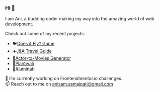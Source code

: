 ### Hi 👋

I am Ani, a budding coder making my way into the amazing world of web development.

Check out some of my recent projects:

* 🐦[Does it Fly? Game](https://anisam04.github.io/Does-It-Fly-Game/)
* ✈️[J&A Travel Guide](https://guidetravel.herokuapp.com/)
* 🎥[Actor-to-Movies Generator](https://replit.com/join/ewvfmotbra-ani0104)
* 🌱[Plantwali](https://inventory-tracking-app.ani0104.repl.co/)
* 👭[Aluminati](https://aluminati.ani0104.repl.co/)

🔭 I’m currently working on Frontendmentor.io challenges.<br>
📫 Reach out to me on anisam.samajpati@gmail.com
<!--
**anisam04/anisam04** is a ✨ _special_ ✨ repository because its `README.md` (this file) appears on your GitHub profile.

Here are some ideas to get you started:

- 🔭 I’m currently working on ...
- 🌱 I’m currently learning ...
- 👯 I’m looking to collaborate on ...
- 🤔 I’m looking for help with ...
- 💬 Ask me about ...
- 📫 How to reach me: ...
- 😄 Pronouns: ...
- ⚡ Fun fact: ...
-->


